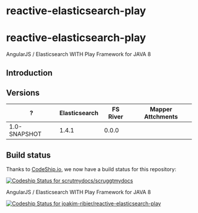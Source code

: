 reactive-elasticsearch-play
===========================

reactive-elasticsearch-play
===========================

AngularJS / Elasticsearch WITH Play Framework for JAVA 8

Introduction
------------

Versions
--------

|  ?             | Elasticsearch | FS River |  Mapper Attchments |
|----------------|---------------|----------|--------------------|
| 1.0-SNAPSHOT   |     1.4.1     | 0.0.0    |                    |


Build status
------------

Thanks to [CodeShip.io](https://codeship.io/), we now have a build status for this repository:

[ ![Codeship Status for scrutmydocs/scruggtmydocs](https://codeship.io/projects/d37116b0-6673-0132-0470-66851841475d/status)](https://codeship.io/projects/52844)

AngularJS / Elasticsearch WITH Play Framework for JAVA 8

[ ![Codeship Status for joakim-ribier/reactive-elasticsearch-play](https://codeship.com/projects/d37116b0-6673-0132-0470-66851841475d/status?branch=master)](https://codeship.com/projects/52844)

